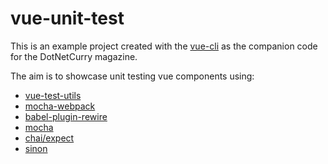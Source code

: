# vue-unit-test
This is an example project created with the [vue-cli](https://github.com/vuejs/vue-cli/blob/dev/docs/README.md) as the companion code for the DotNetCurry magazine.

The aim is to showcase unit testing vue components using:

- [vue-test-utils](https://vue-test-utils.vuejs.org/en/)
- [mocha-webpack](https://vue-test-utils.vuejs.org/en/guides/testing-SFCs-with-mocha-webpack.html)
- [babel-plugin-rewire](https://github.com/speedskater/babel-plugin-rewire)
- [mocha](https://mochajs.org/)
- [chai/expect](http://www.chaijs.com/api/bdd/)
- [sinon](http://sinonjs.org/)